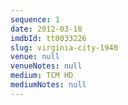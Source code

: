 ```yaml
---
sequence: 1
date: 2012-03-18
imdbId: tt0033226
slug: virginia-city-1940
venue: null
venueNotes: null
medium: TCM HD
mediumNotes: null
---
```



